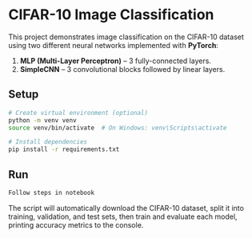# CIFAR-10 Image Classification

This project demonstrates image classification on the CIFAR-10 dataset using two different neural networks implemented with **PyTorch**:

1. **MLP (Multi-Layer Perceptron)** – 3 fully-connected layers.
2. **SimpleCNN** – 3 convolutional blocks followed by linear layers.

## Setup

```bash
# Create virtual environment (optional)
python -m venv venv
source venv/bin/activate  # On Windows: venv\Scripts\activate

# Install dependencies
pip install -r requirements.txt
```

## Run
```bash
Follow steps in notebook
```
The script will automatically download the CIFAR-10 dataset, split it into training, validation, and test sets, then train and evaluate each model, printing accuracy metrics to the console.

